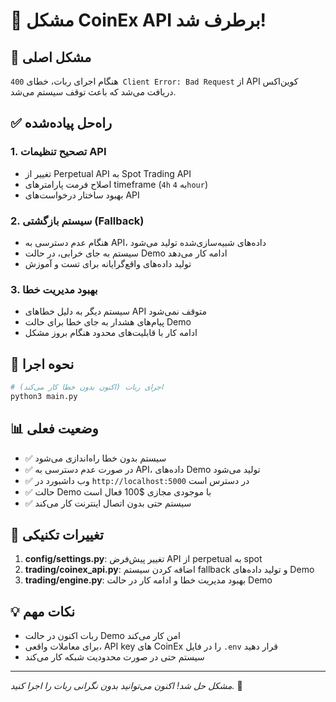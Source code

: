 # 🎉 مشکل CoinEx API برطرف شد!

## 🐛 مشکل اصلی
هنگام اجرای ربات، خطای `400 Client Error: Bad Request` از API کوین‌اکس دریافت می‌شد که باعث توقف سیستم می‌شد.

## ✅ راه‌حل پیاده‌شده

### 1. تصحیح تنظیمات API
- تغییر از Perpetual API به Spot Trading API
- اصلاح فرمت پارامترهای timeframe (`4h` به `4hour`)
- بهبود ساختار درخواست‌های API

### 2. سیستم بازگشتی (Fallback)
- هنگام عدم دسترسی به API، داده‌های شبیه‌سازی‌شده تولید می‌شود
- سیستم به جای خرابی، در حالت Demo ادامه کار می‌دهد
- تولید داده‌های واقع‌گرایانه برای تست و آموزش

### 3. بهبود مدیریت خطا
- سیستم دیگر به دلیل خطاهای API متوقف نمی‌شود
- پیام‌های هشدار به جای خطا برای حالت Demo
- ادامه کار با قابلیت‌های محدود هنگام بروز مشکل

## 🚀 نحوه اجرا

```bash
# اجرای ربات (اکنون بدون خطا کار می‌کند)
python3 main.py
```

## 📊 وضعیت فعلی
- ✅ سیستم بدون خطا راه‌اندازی می‌شود
- ✅ در صورت عدم دسترسی به API، داده‌های Demo تولید می‌شود  
- ✅ وب داشبورد در `http://localhost:5000` در دسترس است
- ✅ حالت Demo با موجودی مجازی $100 فعال است
- ✅ سیستم حتی بدون اتصال اینترنت کار می‌کند

## 🔧 تغییرات تکنیکی
1. **config/settings.py**: تغییر پیش‌فرض API از perpetual به spot
2. **trading/coinex_api.py**: اضافه کردن سیستم fallback و تولید داده‌های Demo
3. **trading/engine.py**: بهبود مدیریت خطا و ادامه کار در حالت Demo

## 💡 نکات مهم
- ربات اکنون در حالت Demo امن کار می‌کند
- برای معاملات واقعی، API key های CoinEx را در فایل `.env` قرار دهید
- سیستم حتی در صورت محدودیت شبکه کار می‌کند

---
*مشکل حل شد! اکنون می‌توانید بدون نگرانی ربات را اجرا کنید.* 🎯